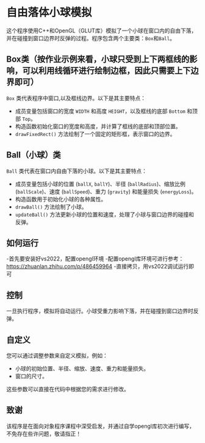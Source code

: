 # 自由落体小球模拟

这个程序使用C++和OpenGL（GLUT库）模拟了一个小球在窗口内的自由下落，并在碰撞到窗口边界时反弹的过程。程序包含两个主要类：`Box`和`Ball`。

## Box类（按作业示例来看，小球只受到上下两框线的影响，可以利用线循环进行绘制边框，因此只需要上下边界即可）

`Box` 类代表程序中窗口,以及框线边界。以下是其主要特点：

- 成员变量包括窗口的宽度 `WIDTH` 和高度 `HEIGHT`，以及框线的底部 `Bottom` 和顶部 `Top`。
- 构造函数初始化窗口的宽度和高度，并计算了框线的底部和顶部位置。
- `drawFixedRect()` 方法绘制了一个固定的矩形框，表示窗口的边界。

## Ball（小球）类

`Ball` 类代表在窗口内自由下落的小球。以下是其主要特点：

- 成员变量包括小球的位置 (`ballX`, `ballY`)、半径 (`ballRadius`)、缩放比例 (`ballScale`)、速度 (`ballSpeed`)、重力 (`gravity`) 和能量损失 (`energyLoss`)。
- 构造函数用于初始化小球的各种属性。
- `drawBall()` 方法绘制了小球。
- `updateBall()` 方法更新小球的位置和速度，处理了小球与窗口边界的碰撞和反弹。

## 如何运行

-首先要安装好vs2022，配置opengl环境
-配置opengl库环境可进行参考：https://zhuanlan.zhihu.com/p/486459964
-直接拷贝，用vs2022调试运行即可

## 控制

一旦执行程序，模拟将自动运行。小球受重力影响下落，并在碰撞到窗口边界时反弹。

## 自定义

您可以通过调整参数来自定义模拟，例如：

- 小球的初始位置、半径、缩放、速度、重力和能量损失。
- 窗口的尺寸。

这些参数可以直接在代码中根据您的需求进行修改。

## 致谢

该程序是在面向对象程序课程中深受启发，并通过自学opengl库初次进行编写，不免存在些许问题，敬请指正！
